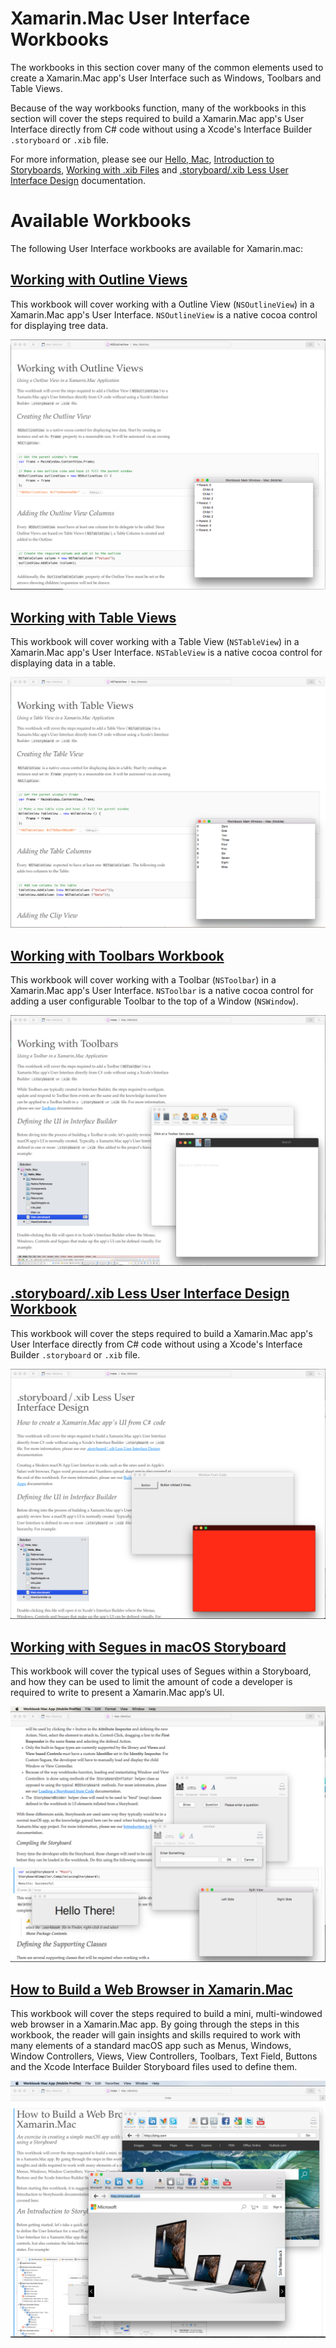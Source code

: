 # Xamarin.Mac User Interface Workbooks

The workbooks in this section cover many of the common elements used to create a Xamarin.Mac app's User Interface such as Windows, Toolbars and Table Views.

Because of the way workbooks function, many of the workbooks in this section will cover the steps required to build a Xamarin.Mac app's User Interface directly from C# code without using a Xcode's Interface Builder `.storyboard` or `.xib` file.

<!--## Defining a UI in Interface Builder

Before diving into the process of building a Xamarin.Mac app’s User Interface in code, let’s quickly review how a macOS app’s UI is normally created. Typically, a Xamarin.Mac app’s User Interface is defined in one or more `.storyboard` or `.xib` files added to the project’s hierarchy. For example:

![](Images/Xcode01.png)

Double-clicking this file will open it in Xcode’s Interface Builder where the Menus, Windows, Controls and Segues that make up the app’s UI can be defined visually. For example:

![](Images/Xcode02.png)

When the UI layout is completed, the graphical elements that make up the UI are then exposed via **Actions** and **Outlets**, making them accessible to code. When the developer saves their changes to the Main.storyboard file and returns to Xamarin Studio, these changes are synced with the Xamarin.Mac app’s Project File and the UI elements are then accessible in C#.-->

For more information, please see our [Hello, Mac](https://developer.xamarin.com/guides/mac/getting_started/hello,_mac/), [Introduction to Storyboards](https://developer.xamarin.com/guides/mac/platform-features/storyboards/), [Working with .xib Files](https://developer.xamarin.com/guides/mac/application_fundamentals/working-with-xibs/) and [.storyboard/.xib Less User Interface Design](https://developer.xamarin.com/guides/mac/application_fundamentals/xibless-ui/) documentation.

# Available Workbooks

The following User Interface workbooks are available for Xamarin.mac:

## [Working with Outline Views](outlineview)

This workbook will cover working with a Outline View (`NSOutlineView`) in a Xamarin.Mac app's User Interface. `NSOutlineView` is a native cocoa control for displaying tree data.

![](outlineview/screenshots/Intro01.png)

## [Working with Table Views](tableview)

This workbook will cover working with a Table View (`NSTableView`) in a Xamarin.Mac app's User Interface. `NSTableView` is a native cocoa control for displaying data in a table.

![](tableview/screenshots/Intro01.png)

## [Working with Toolbars Workbook](toolbars)

This workbook will cover working with a Toolbar (`NSToolbar`) in a Xamarin.Mac app's User Interface. `NSToolbar` is a native cocoa control for adding a user configurable Toolbar to the top of a Window (`NSWindow`).

![](toolbars/screenshots/Intro01.png)

## [.storyboard/.xib Less User Interface Design Workbook](ui-in-code)

This workbook will cover the steps required to build a Xamarin.Mac app's User Interface directly from C# code without using a Xcode's Interface Builder `.storyboard` or `.xib` file.

![](ui-in-code/screenshots/Intro01.png)

## [Working with Segues in macOS Storyboard](segues)

This workbook will cover the typical uses of Segues within a Storyboard, and how they can be used to limit the amount of code a developer is required to write to present a Xamarin.Mac app’s UI.

![](segues/screenshots/Intro01.png)

## [How to Build a Web Browser in Xamarin.Mac](webbrowser)

This workbook will cover the steps required to build a mini, multi-windowed web browser in a Xamarin.Mac app. By going through the steps in this workbook, the reader will gain insights and skills required to work with many elements of a standard macOS app such as Menus, Windows, Window Controllers, Views, View Controllers, Toolbars, Text Field, Buttons and the Xcode Interface Builder Storyboard files used to define them.

![](webbrowser/screenshots/Intro01.png)